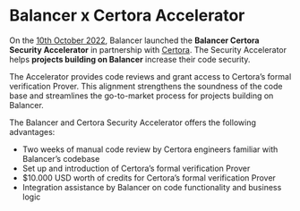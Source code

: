 # Balancer x Certora Accelerator

On the [10th October 2022](https://medium.com/balancer-protocol/balancer-and-certora-launch-security-accelerator-420d3b839a37), Balancer launched the **Balancer Certora Security Accelerator** in partnership with [Certora](https://www.certora.com/).  The Security Accelerator helps **projects building on Balancer** increase their code security.

The Accelerator provides code reviews and grant access to Certora’s formal verification Prover. This alignment strengthens the soundness of the code base and streamlines the go-to-market process for projects building on Balancer.

The Balancer and Certora Security Accelerator offers the following advantages:

* Two weeks of manual code review by Certora engineers familiar with Balancer’s codebase
* Set up and introduction of Certora’s formal verification Prover
* $10.000 USD worth of credits for Certora’s formal verification Prover
* Integration assistance by Balancer on code functionality and business logic

